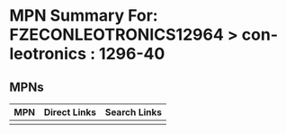 



# MPN Summary For: FZECONLEOTRONICS12964 > con-leotronics : 1296-40

## MPNs
  

|MPN|Direct Links|Search Links|
| :--- | :--- | :--- |
||||
